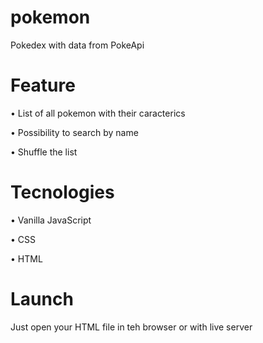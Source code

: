# pokemon

Pokedex with data from PokeApi

# Feature

• List of all pokemon with their caracterics

• Possibility to search by name 

• Shuffle the list

# Tecnologies

• Vanilla JavaScript

• CSS

• HTML

# Launch

Just open your HTML file in teh browser or with live server
